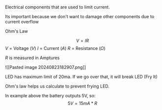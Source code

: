 Electrical components that are used to limit current.

Its important because we don't want to damage other components due to current overflow

Ohm's Law

$$V=IR$$
$V$ = Voltage ($V$)
$I$ = Current ($A$)
$R$ = Resistance ($Ω$)

$R$ is measured in Amptures

![[Pasted image 20240823182907.png]]

LED has maximum limit of 20ma. If we go over that, it will break LED (Fry It)

Ohm's law helps us calculate to prevent frying LED.

In example above the battery outputs 5V, so:
$$5V = 15mA*R$$

